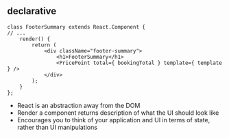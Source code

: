 ##  declarative

```
class FooterSummary extends React.Component {
// ...
    render() {
        return (
            <div className="footer-summary">
                <h1>FooterSummary</h1>
                <PricePoint total={ bookingTotal } template={ template } />
            </div>
        );
    }
};
```

- React is an abstraction away from the DOM
- Render a component returns description of what the UI should look like
- Encourages you to think of your application and UI in terms of state, rather than UI manipulations

